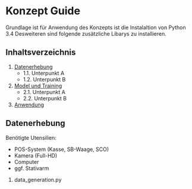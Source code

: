 # Konzept Guide
Grundlage ist für Anwendung des Konzepts ist die Instalaltion von Python 3.4
Desweiteren sind folgende zusätzliche Libarys zu installieren. 

## Inhaltsverzeichnis

1. [Datenerhebung](#datenerhebung)
    * 1.1. Unterpunkt A
    * 1.2. Unterpunkt B
2. [Model und Training](#model)
    * 2.1. Unterpunkt A
    * 2.2. Unterpunkt B
3. [Anwendung](#anwendung)


## Datenerhebung
Benötigte Utensilien:
- POS-System (Kasse, SB-Waage, SCO)
- Kamera (Full-HD)
- Computer
- ggf. Stativarm

1. data_generation.py 